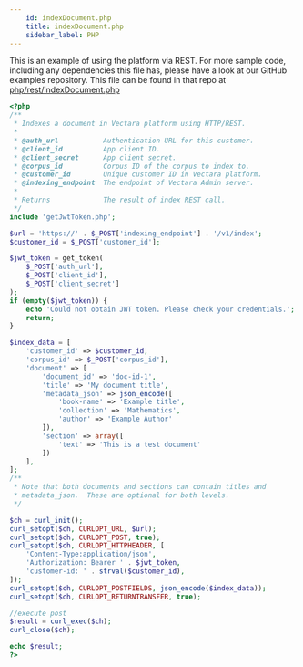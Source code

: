 ```yaml
---
    id: indexDocument.php
    title: indexDocument.php
    sidebar_label: PHP
---
```


This is an example of using the platform via REST.  For more sample code, including any dependencies this file has, please have a look at our GitHub examples repository.  This file can be found in that repo at <a href="https://github.com/vectara/getting-started/tree/main/language-examples/php/rest/indexDocument.php">php/rest/indexDocument.php</a>

```php title="php/rest/indexDocument.php"
<?php
/**
 * Indexes a document in Vectara platform using HTTP/REST.
 *
 * @auth_url           Authentication URL for this customer.
 * @client_id          App client ID.
 * @client_secret      App client secret.
 * @corpus_id          Corpus ID of the corpus to index to.
 * @customer_id        Unique customer ID in Vectara platform.
 * @indexing_endpoint  The endpoint of Vectara Admin server.
 *
 * Returns             The result of index REST call.
 */
include 'getJwtToken.php';

$url = 'https://' . $_POST['indexing_endpoint'] . '/v1/index';
$customer_id = $_POST['customer_id'];

$jwt_token = get_token(
    $_POST['auth_url'],
    $_POST['client_id'],
    $_POST['client_secret']
);
if (empty($jwt_token)) {
    echo 'Could not obtain JWT token. Please check your credentials.';
    return;
}

$index_data = [
    'customer_id' => $customer_id,
    'corpus_id' => $_POST['corpus_id'],
    'document' => [
        'document_id' => 'doc-id-1',
        'title' => 'My document title',
        'metadata_json' => json_encode([
            'book-name' => 'Example title',
            'collection' => 'Mathematics',
            'author' => 'Example Author'
        ]),
        'section' => array([
            'text' => 'This is a test document'
        ])
    ],
];
/**
 * Note that both documents and sections can contain titles and
 * metadata_json.  These are optional for both levels.
 */

$ch = curl_init();
curl_setopt($ch, CURLOPT_URL, $url);
curl_setopt($ch, CURLOPT_POST, true);
curl_setopt($ch, CURLOPT_HTTPHEADER, [
    'Content-Type:application/json',
    'Authorization: Bearer ' . $jwt_token,
    'customer-id: ' . strval($customer_id),
]);
curl_setopt($ch, CURLOPT_POSTFIELDS, json_encode($index_data));
curl_setopt($ch, CURLOPT_RETURNTRANSFER, true);

//execute post
$result = curl_exec($ch);
curl_close($ch);

echo $result;
?>

```
